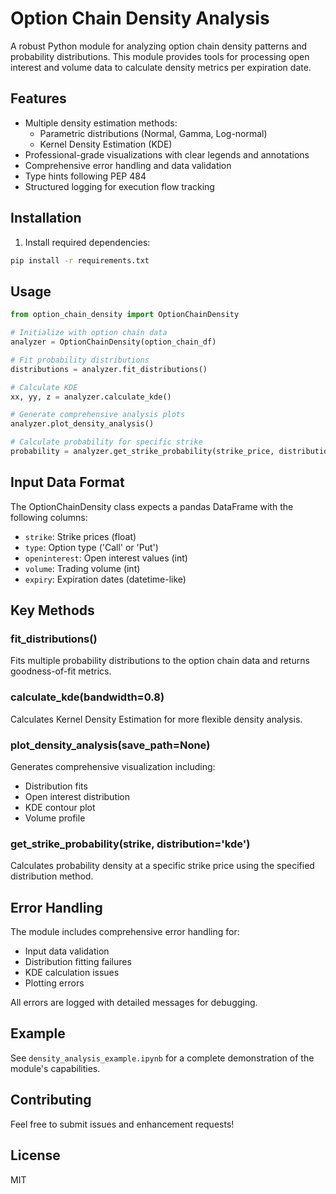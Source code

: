 # Option Chain Density Analysis

A robust Python module for analyzing option chain density patterns and probability distributions. This module provides tools for processing open interest and volume data to calculate density metrics per expiration date.

## Features

- Multiple density estimation methods:
  - Parametric distributions (Normal, Gamma, Log-normal)
  - Kernel Density Estimation (KDE)
- Professional-grade visualizations with clear legends and annotations
- Comprehensive error handling and data validation
- Type hints following PEP 484
- Structured logging for execution flow tracking

## Installation

1. Install required dependencies:
```bash
pip install -r requirements.txt
```

## Usage

```python
from option_chain_density import OptionChainDensity

# Initialize with option chain data
analyzer = OptionChainDensity(option_chain_df)

# Fit probability distributions
distributions = analyzer.fit_distributions()

# Calculate KDE
xx, yy, z = analyzer.calculate_kde()

# Generate comprehensive analysis plots
analyzer.plot_density_analysis()

# Calculate probability for specific strike
probability = analyzer.get_strike_probability(strike_price, distribution='kde')
```

## Input Data Format

The OptionChainDensity class expects a pandas DataFrame with the following columns:
- `strike`: Strike prices (float)
- `type`: Option type ('Call' or 'Put')
- `openinterest`: Open interest values (int)
- `volume`: Trading volume (int)
- `expiry`: Expiration dates (datetime-like)

## Key Methods

### fit_distributions()
Fits multiple probability distributions to the option chain data and returns goodness-of-fit metrics.

### calculate_kde(bandwidth=0.8)
Calculates Kernel Density Estimation for more flexible density analysis.

### plot_density_analysis(save_path=None)
Generates comprehensive visualization including:
- Distribution fits
- Open interest distribution
- KDE contour plot
- Volume profile

### get_strike_probability(strike, distribution='kde')
Calculates probability density at a specific strike price using the specified distribution method.

## Error Handling

The module includes comprehensive error handling for:
- Input data validation
- Distribution fitting failures
- KDE calculation issues
- Plotting errors

All errors are logged with detailed messages for debugging.

## Example

See `density_analysis_example.ipynb` for a complete demonstration of the module's capabilities.

## Contributing

Feel free to submit issues and enhancement requests!

## License

MIT